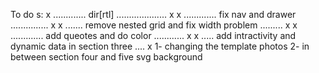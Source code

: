 To do s:
 x .............  dir[rtl]  .................... x
 x ............. fix nav and drawer ............... x
 x ....... remove nested grid and fix width problem ......... x
 x ............. add queotes and do color ............ x
 x ..... add intractivity and dynamic data in section three .... x
 1- changing the template photos
 2- in between section four and five svg background
 
